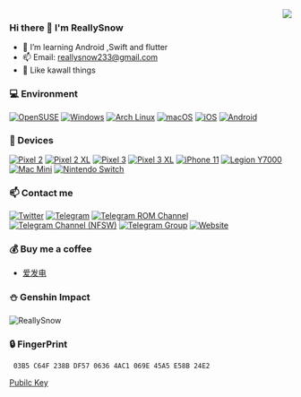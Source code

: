 <!--
**ReallySnow/ReallySnow** is a ✨ _special_ ✨ repository because its `README.md` (this file) appears on your GitHub profile.

Here are some ideas to get you started:

- 🔭 I’m currently working on ...
- 🌱 I’m currently learning Android
- 👯 I’m looking to collaborate on ...
- 🤔 I’m looking for help with ...
- 💬 Ask me about ...
- 📫 How to reach me: ...
- 😄 Pronouns: ...
- ⚡ Fun fact: ...
-->
<img align="right" src="https://github-readme-stats.vercel.app/api?username=ReallySnow&include_all_commits=true&show_icons=true&theme=buefy&count_private=true&hide_border=true" />

### Hi there 👋 I'm ReallySnow
- 🌱 I’m learning Android ,Swift and flutter
- 📫 Email: reallysnow233@gmail.com
- 🥰 Like kawall things

### 💻 Environment
[![OpenSUSE](https://img.shields.io/badge/OpenSUSE-00E400?style=flat-square&logo=OpenSUSE&logoColor=FFFFFF&labelColor=00E400)](https://www.opensuse.org/)
[![Windows](https://img.shields.io/badge/Windows-00BBFF?style=flat-square&logo=Windows&logoColor=FFFFFF&labelColor=00BBFF)](https://www.microsoft.com/windows10)
[![Arch Linux](https://img.shields.io/badge/Arch%20Linux-008BFF?style=flat-square&logo=arch-linux&logoColor=FFFFFF&labelColor=008BFF)](https://archlinux.org)
[![macOS](https://img.shields.io/badge/macOS-4F4F4F?style=flat-square&logo=apple&logoColor=FFFFFF&labelColor=4F4F4F)](https://www.apple.com/macos/big-sur/)
[![iOS](https://img.shields.io/badge/iOS-4F4F4F?style=flat-square&logo=apple&logoColor=FFFFFF&labelColor=4F4F4F)](https://www.apple.com/ios/ios14/)
[![Android](https://img.shields.io/badge/Android-00C000?style=flat-square&logo=android&logoColor=FFFFFF&labelColor=00C000)](https://www.android.com/android-11/)

### 📱 Devices
[![Pixel 2](https://img.shields.io/badge/Pixel%202-00C000?style=flat-square&logo=google&logoColor=FFFFFF&labelColor=00C000)](https://store.google.com/)
[![Pixel 2 XL](https://img.shields.io/badge/Pixel%202%20XL-00C000?style=flat-square&logo=google&logoColor=FFFFFF&labelColor=00C000)](https://store.google.com/)
[![Pixel 3](https://img.shields.io/badge/Pixel%203-00C000?style=flat-square&logo=google&logoColor=FFFFFF&labelColor=00C000)](https://store.google.com/)
[![Pixel 3 XL](https://img.shields.io/badge/Pixel%203%20XL-00C000?style=flat-square&logo=google&logoColor=FFFFFF&labelColor=00C000)](https://store.google.com/)
[![iPhone 11](https://img.shields.io/badge/iPhone%2011-4F4F4F?style=flat-square&logo=apple&logoColor=FFFFFF&labelColor=4F4F4F)](https://www.apple.com/iphone-11/specs/)
[![Legion Y7000](https://img.shields.io/badge/Legion%20Y7000-00BBFF?style=flat-square&logo=lenovo&logoColor=FFFFFF&labelColor=00BBFF)](https://activity.lenovo.com.cn/xiaofei/zjz/hdy.html)
[![Mac Mini](https://img.shields.io/badge/MacMini-4F4F4F?style=flat-square&logo=apple&logoColor=FFFFFF&labelColor=4F4F4F)](https://www.apple.com/mac-mini/)
[![Nintendo Switch](https://img.shields.io/badge/Nintendo%20Switch-CF0000?style=flat-square&logo=nintendo-switch&logoColor=FFFFFF&labelColor=CF0000)](https://www.nintendo.com/switch/)

### 📫 Contact me
[![Twitter](https://img.shields.io/twitter/follow/really_snow?style=flat-square&color=1da1f2&label=%40really_snow&logo=twitter&logoColor=FFFFFF&labelColor=1DA1F2)](https://twitter.com/really_snow)
[![Telegram](https://img.shields.io/badge/%40reallysnow-0088CC?style=flat-square&logo=telegram&logoColor=FFFFFF&labelColor=0088CC)](https://t.me/reallysnow)
[![Telegram ROM Channel](https://img.shields.io/badge/%40ReallySnow_ROM-0088CC?style=flat-square&logo=telegram&logoColor=FFFFFF&labelColor=0088CC)](https://t.me/ReallySnow_ROM)
[![Telegram Channel (NFSW)](https://img.shields.io/badge/%40NekoH2-0088CC?style=flat-square&logo=telegram&logoColor=FFFFFF&labelColor=0088CC)](https://t.me/NekoH2)
[![Telegram Group](https://img.shields.io/badge/%40ReallySnowChat-0088CC?style=flat-square&logo=telegram&logoColor=FFFFFF&labelColor=0088CC)](https://t.me/ReallySnowChat)
[![Website](https://img.shields.io/badge/Website-FFA8BE?style=flat-square&logo=google-chrome&logoColor=FFFFFF&labelColor=FFA8BE)](https://home.reallysnow.moe)

### 💰 Buy me a coffee
* [爱发电](https://afdian.net/@really_snow)


### ⛄ Genshin Impact
![ReallySnow](https://genshin-card.getloli.com/30/77232331.png)

### 🔒 FingerPrint

     03B5 C64F 238B DF57 0636 4AC1 069E 45A5 E58B 24E2


[Pubilc Key](https://reallysnow.moe/usr/uploads/2021/09/3540643273.txt)

